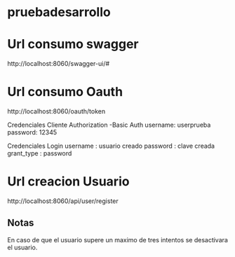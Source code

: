 # pruebadesarrollo

# Url consumo swagger
http://localhost:8060/swagger-ui/#

# Url consumo Oauth
http://localhost:8060/oauth/token
 
 Credenciales Cliente 
Authorization -Basic Auth
username: userprueba
password: 12345

Credenciales Login
username : usuario creado
password : clave creada
grant_type : password

# Url creacion Usuario 
http://localhost:8060/api/user/register

## Notas 
En caso de que el usuario supere un maximo de tres intentos se desactivara el usuario.
